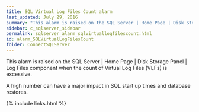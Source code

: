 ```yaml
---
title: SQL Virtual Log Files Count alarm
last_updated: July 29, 2016
summary: "This alarm is raised on the SQL Server | Home Page | Disk Storage Panel | Log Files component when the count of Virtual Log Files (VLFs) is excessive."
sidebar: c_sqlserver_sidebar
permalink: sqlserver_alarm_sqlvirtuallogfilescount.html
id: alarm_SQLVirtualLogFilesCount
folder: ConnectSQLServer
---
```



This alarm is raised on the SQL Server \| Home Page \| Disk Storage Panel \| Log Files component when the count of Virtual Log Files (VLFs) is excessive.

A high number can have a major impact in SQL start up times and database restores.

{% include links.html %}

